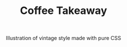 <h1 align="center">Coffee Takeaway</h1><br>
<p align="center">Illustration of vintage style made with pure CSS<br>

